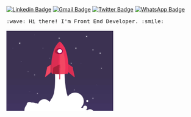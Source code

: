 [![Linkedin Badge](http://img.shields.io/badge/-gabrielgomesferraz-blue?style=flat-square&logo=Linkedin&logoColor=white&link=https://www.linkedin.com/in/gabrielgomesferraz)](https://www.linkedin.com/in/gabrielgomesferraz/) [![Gmail Badge](https://img.shields.io/badge/-gabrielgomes639@gmail.com-c14438?style=flat-square&logo=Gmail&logoColor=white&link=mailto:gabrielgomes639@gmail.com)](mailto:gabrielgomes639@gmail.com) [![Twitter Badge](http://img.shields.io/badge/-gabrielgomesferraz-deepskyblue?style=flat-square&logo=Twitter&logoColor=white&link=https://twitter.com/gabrielhgferraz)](https://twitter.com/gabrielhgferraz) [![WhatsApp Badge](http://img.shields.io/badge/-gabrielgomesferraz-parakeet?style=flat-square&logo=WhatsApp&logoColor=white&link=https://wa.me/5543996881871)](https://wa.me/5543996881871)

<p>
  <samp>
    :wave: Hi there! I'm Front End Developer. :smile:
  </samp>
  <br>
  <br>
  <img width="280px" src="https://raw.githubusercontent.com/gabrielgomesferraz/gabrielgomesferraz/master/assets/images/rocket.gif" />
</p>
